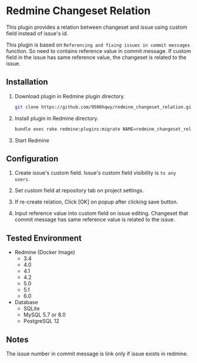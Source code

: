 # Redmine Changeset Relation

This plugin provides a relation between changeset and issue using custom field instead of issue's id.

This plugin is based on `Referencing and fixing issues in commit messages` function.
So need to contains reference value in commit message.
If custom field in the issue has same reference value, the changeset is related to the issue.

## Installation

1. Download plugin in Redmine plugin directory.
   ```sh
   git clone https://github.com/9506hqwy/redmine_changeset_relation.git
   ```
2. Install plugin in Redmine directory.
   ```sh
   bundle exec rake redmine:plugins:migrate NAME=redmine_changeset_relation RAILS_ENV=production
   ```
3. Start Redmine

## Configuration

1. Create issue's custom field.
   Issue's custom field visibility is `to any users`.

2. Set custom field at repository tab on project settings.

3. If re-create relation, Click [OK] on popup after clicking save button.

4. Input reference value into custom field on issue editing.
   Changeset that commit message has same reference value is related to the issue.

## Tested Environment

* Redmine (Docker Image)
  * 3.4
  * 4.0
  * 4.1
  * 4.2
  * 5.0
  * 5.1
  * 6.0
* Database
  * SQLite
  * MySQL 5.7 or 8.0
  * PostgreSQL 12

## Notes

The issue number in commit message is link only if issue exists in redmine.

